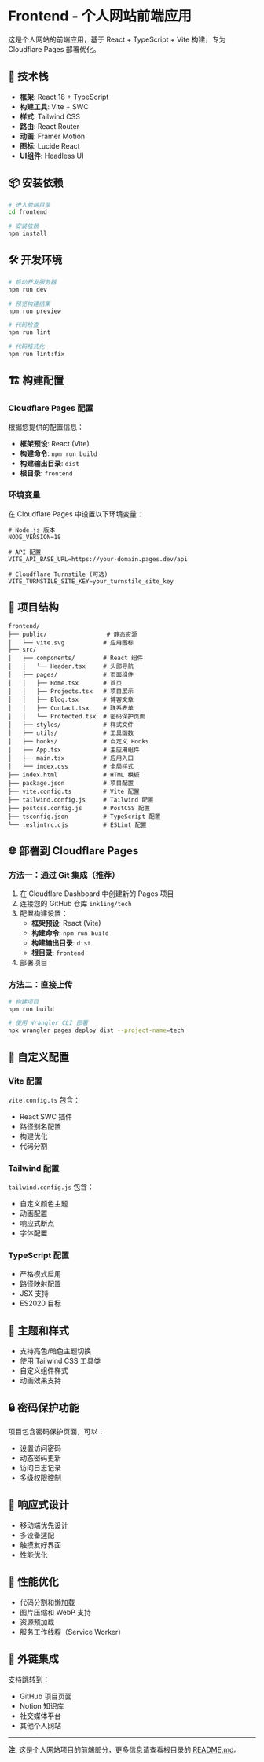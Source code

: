 # Frontend - 个人网站前端应用

这是个人网站的前端应用，基于 React + TypeScript + Vite 构建，专为 Cloudflare Pages 部署优化。

## 🚀 技术栈

- **框架**: React 18 + TypeScript
- **构建工具**: Vite + SWC
- **样式**: Tailwind CSS
- **路由**: React Router
- **动画**: Framer Motion
- **图标**: Lucide React
- **UI组件**: Headless UI

## 📦 安装依赖

```bash
# 进入前端目录
cd frontend

# 安装依赖
npm install
```

## 🛠️ 开发环境

```bash
# 启动开发服务器
npm run dev

# 预览构建结果
npm run preview

# 代码检查
npm run lint

# 代码格式化
npm run lint:fix
```

## 🏗️ 构建配置

### Cloudflare Pages 配置

根据您提供的配置信息：

- **框架预设**: React (Vite)
- **构建命令**: `npm run build`
- **构建输出目录**: `dist`
- **根目录**: `frontend`

### 环境变量

在 Cloudflare Pages 中设置以下环境变量：

```env
# Node.js 版本
NODE_VERSION=18

# API 配置
VITE_API_BASE_URL=https://your-domain.pages.dev/api

# Cloudflare Turnstile (可选)
VITE_TURNSTILE_SITE_KEY=your_turnstile_site_key
```

## 📁 项目结构

```
frontend/
├── public/                 # 静态资源
│   └── vite.svg           # 应用图标
├── src/
│   ├── components/        # React 组件
│   │   └── Header.tsx     # 头部导航
│   ├── pages/             # 页面组件
│   │   ├── Home.tsx       # 首页
│   │   ├── Projects.tsx   # 项目展示
│   │   ├── Blog.tsx       # 博客文章
│   │   ├── Contact.tsx    # 联系表单
│   │   └── Protected.tsx  # 密码保护页面
│   ├── styles/            # 样式文件
│   ├── utils/             # 工具函数
│   ├── hooks/             # 自定义 Hooks
│   ├── App.tsx            # 主应用组件
│   ├── main.tsx           # 应用入口
│   └── index.css          # 全局样式
├── index.html             # HTML 模板
├── package.json           # 项目配置
├── vite.config.ts         # Vite 配置
├── tailwind.config.js     # Tailwind 配置
├── postcss.config.js      # PostCSS 配置
├── tsconfig.json          # TypeScript 配置
└── .eslintrc.cjs          # ESLint 配置
```

## 🌐 部署到 Cloudflare Pages

### 方法一：通过 Git 集成（推荐）

1. 在 Cloudflare Dashboard 中创建新的 Pages 项目
2. 连接您的 GitHub 仓库 `ink1ing/tech`
3. 配置构建设置：
   - **框架预设**: React (Vite)
   - **构建命令**: `npm run build`
   - **构建输出目录**: `dist`
   - **根目录**: `frontend`
4. 部署项目

### 方法二：直接上传

```bash
# 构建项目
npm run build

# 使用 Wrangler CLI 部署
npx wrangler pages deploy dist --project-name=tech
```

## 🔧 自定义配置

### Vite 配置

`vite.config.ts` 包含：
- React SWC 插件
- 路径别名配置
- 构建优化
- 代码分割

### Tailwind 配置

`tailwind.config.js` 包含：
- 自定义颜色主题
- 动画配置
- 响应式断点
- 字体配置

### TypeScript 配置

- 严格模式启用
- 路径映射配置
- JSX 支持
- ES2020 目标

## 🎨 主题和样式

- 支持亮色/暗色主题切换
- 使用 Tailwind CSS 工具类
- 自定义组件样式
- 动画效果支持

## 🔒 密码保护功能

项目包含密码保护页面，可以：
- 设置访问密码
- 动态密码更新
- 访问日志记录
- 多级权限控制

## 📱 响应式设计

- 移动端优先设计
- 多设备适配
- 触摸友好界面
- 性能优化

## 🚀 性能优化

- 代码分割和懒加载
- 图片压缩和 WebP 支持
- 资源预加载
- 服务工作线程（Service Worker）

## 🔗 外链集成

支持跳转到：
- GitHub 项目页面
- Notion 知识库
- 社交媒体平台
- 其他个人网站

---

**注**: 这是个人网站项目的前端部分，更多信息请查看根目录的 [README.md](../README.md)。 